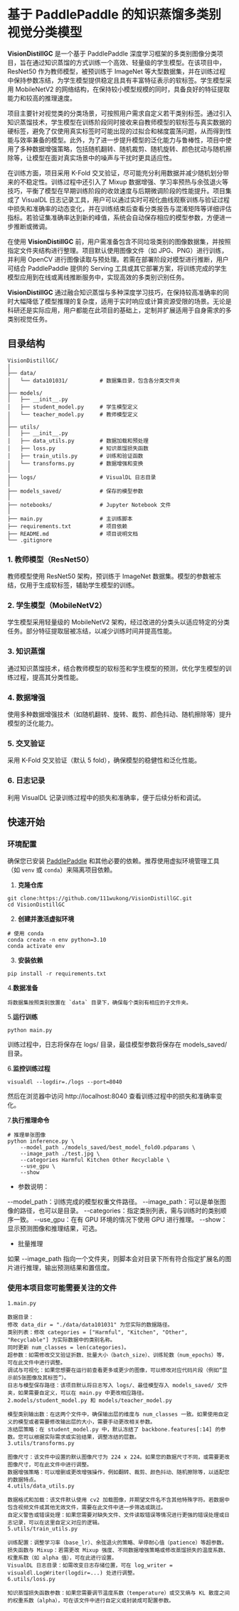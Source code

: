 # 基于 PaddlePaddle 的知识蒸馏多类别视觉分类模型

**VisionDistillGC** 是一个基于 PaddlePaddle 深度学习框架的多类别图像分类项目，旨在通过知识蒸馏的方式训练一个高效、轻量级的学生模型。在该项目中，ResNet50 作为教师模型，被预训练于 ImageNet 等大型数据集，并在训练过程中保持参数冻结，为学生模型提供稳定且具有丰富特征表示的软标签。学生模型采用 MobileNetV2 的网络结构，在保持较小模型规模的同时，具备良好的特征提取能力和较高的推理速度。

项目主要针对视觉类的分类场景，可按照用户需求自定义若干类别标签。通过引入知识蒸馏技术，学生模型在训练阶段同时接收来自教师模型的软标签与真实数据的硬标签，避免了仅使用真实标签时可能出现的过拟合和梯度震荡问题，从而得到性能与效率兼备的模型。此外，为了进一步提升模型的泛化能力与鲁棒性，项目中使用了多种数据增强策略，包括随机翻转、随机裁剪、随机旋转、颜色扰动与随机擦除等，让模型在面对真实场景中的噪声与干扰时更具适应性。

在训练方面，项目采用 K-Fold 交叉验证，尽可能充分利用数据并减少随机划分带来的不稳定性。训练过程中还引入了 Mixup 数据增强、学习率预热与余弦退火等技巧，平衡了模型在早期训练阶段的收敛速度与后期微调阶段的性能提升。项目集成了 VisualDL 日志记录工具，用户可以通过实时可视化曲线观察训练与验证过程中损失和准确率的动态变化，并在训练结束后查看分类报告与混淆矩阵等详细评估指标。若验证集准确率达到新的峰值，系统会自动保存相应的模型参数，方便进一步推断或微调。

在使用 **VisionDistillGC** 前，用户需准备包含不同垃圾类别的图像数据集，并按照指定文件夹结构进行整理。项目默认使用图像文件（如 JPG、PNG）进行训练，并利用 OpenCV 进行图像读取与预处理。若需在部署阶段对模型进行推断，用户可结合 PaddlePaddle 提供的 Serving 工具或其它部署方案，将训练完成的学生模型应用到在线或离线推断服务中，实现高效的多类别识别任务。

**VisionDistillGC** 通过融合知识蒸馏与多种深度学习技巧，在保持较高准确率的同时大幅降低了模型推理的复杂度，适用于实时响应或计算资源受限的场景。无论是科研还是实际应用，用户都能在此项目的基础上，定制并扩展适用于自身需求的多类别视觉任务。

## 目录结构

``` 
VisionDistillGC/
│
├── data/
│   └── data101031/          # 数据集目录，包含各分类文件夹
│
├── models/
│   ├── __init__.py
│   ├── student_model.py     # 学生模型定义
│   └── teacher_model.py     # 教师模型定义
│
├── utils/
│   ├── __init__.py
│   ├── data_utils.py        # 数据加载和预处理
│   ├── loss.py              # 知识蒸馏损失函数
│   ├── train_utils.py       # 训练和验证函数
│   └── transforms.py        # 数据增强和变换
│
├── logs/                    # VisualDL 日志目录
│
├── models_saved/            # 保存的模型参数
│
├── notebooks/               # Jupyter Notebook 文件
│
├── main.py                  # 主训练脚本
├── requirements.txt         # 项目依赖
├── README.md                # 项目说明文档
└── .gitignore              

```

###   1. **教师模型（ResNet50）** 

教师模型使用 ResNet50 架构，预训练于 ImageNet 数据集。模型的参数被冻结，仅用于生成软标签，辅助学生模型的训练。

### 2. **学生模型（MobileNetV2）** 

学生模型采用轻量级的 MobileNetV2 架构，经过改进的分类头以适应特定的分类任务。部分特征提取层被冻结，以减少训练时间并提高性能。 

### 3. **知识蒸馏** 

通过知识蒸馏技术，结合教师模型的软标签和学生模型的预测，优化学生模型的训练过程，提高其分类性能。 

### 4. **数据增强** 

使用多种数据增强技术（如随机翻转、旋转、裁剪、颜色抖动、随机擦除等）提升模型的泛化能力。

### 5. **交叉验证** 

采用 K-Fold 交叉验证（默认 5 fold），确保模型的稳健性和泛化性能。 

### 6. **日志记录** 

利用 VisualDL 记录训练过程中的损失和准确率，便于后续分析和调试。 

## 快速开始 

### 环境配置 

确保您已安装 [PaddlePaddle](https://www.paddlepaddle.org.cn/) 和其他必要的依赖。推荐使用虚拟环境管理工具（如 `venv` 或 `conda`）来隔离项目依赖。

1. **克隆仓库**

``` 
git clone:https://github.com/111wukong/VisionDistillGC.git
cd VisionDistillGC
```

2. **创建并激活虚拟环境**

```
# 使用 conda
conda create -n env python=3.10
conda activate env
```

3. **安装依赖**

```
pip install -r requirements.txt
```

 4.**数据准备**

```
将数据集按照类别放置在 `data` 目录下，确保每个类别有相应的子文件夹。
```

 5.**运行训练**

```
python main.py
```
训练过程中，日志将保存在 logs/ 目录，最佳模型参数将保存在 models_saved/ 目录。

 6.**监控训练过程**

```
visualdl --logdir=./logs --port=8040
```

然后在浏览器中访问 http://localhost:8040 查看训练过程中的损失和准确率变化。

 7.**执行推理命令**

```
# 推理单张图像
python inference.py \
    --model_path ./models_saved/best_model_fold0.pdparams \
    --image_path ./test.jpg \
    --categories Harmful Kitchen Other Recyclable \
    --use_gpu \
    --show
```
- 参数说明：

--model_path：训练完成的模型权重文件路径。
--image_path：可以是单张图像的路径，也可以是目录。
--categories：指定类别列表，需与训练时的类别顺序一致。
--use_gpu：在有 GPU 环境的情况下使用 GPU 进行推理。
--show：显示预测图像和推理结果，可选。
- 批量推理

如果 --image_path 指向一个文件夹，则脚本会对目录下所有符合指定扩展名的图片进行推理，输出预测结果和置信度。

### 使用本项目您可能需要关注的文件

```
1.main.py

数据目录：
修改 data_dir = "./data/data101031" 为您实际的数据路径。
类别列表：修改 categories = ["Harmful", "Kitchen", "Other", "Recyclable"] 为实际数据中的类别名称。
同时更新 num_classes = len(categories)。
超参数：如需修改交叉验证折数、批量大小（batch_size）、训练轮数（num_epochs）等，可在此文件中进行调整。
调试与可视化：如果您想要在运行前查看更多或更少的图像，可以修改对应代码片段（例如“显示前5张图像及其标签”）。
日志与模型保存路径：该项目默认将日志写入 logs/、最佳模型存入 models_saved/ 文件夹，如果需要自定义，可以在 main.py 中更改相应路径。
2.models/student_model.py 和 models/teacher_model.py

模型类别输出数：在这两个文件中，确保输出层的维度与 num_classes 一致。如果使用自定义的模型或者需要修改输出层的大小，需要手动更改相关参数。
冻结层策略：在 student_model.py 中，默认冻结了 backbone.features[:14] 的参数。您可以根据实际需求或实验结果，调整冻结的层数。
3.utils/transforms.py

图像尺寸：该文件中设置的默认图像尺寸为 224 x 224。如果您的数据尺寸不同，或需要更改图像尺寸，可在此文件中进行调整。
数据增强策略：可以增删或更改增强操作，例如翻转、裁剪、颜色抖动、随机擦除等，以适配您的数据特点。
4.utils/data_utils.py

数据格式和加载：该文件默认使用 cv2 加载图像，并期望文件名不含其他特殊字符。若数据中包含视频文件或其他无效文件，需要在此文件中进一步筛选或跳过。
自定义警告或错误处理：如果您需要对缺失文件、文件读取错误等情况进行更强的错误处理或日志记录，可以在这里自定义对应的逻辑。
5.utils/train_utils.py

训练配置：调整学习率（base_lr）、余弦退火的策略、早停耐心值（patience）等超参数。
损失函数与 Mixup：若需更改 Mixup 强度、不同数据增强策略或修改蒸馏损失的温度系数、权重系数（如 alpha 值），可在此进行设置。
VisualDL 日志目录：如需改变日志存储位置，可在 log_writer = visualdl.LogWriter(logdir=...) 处进行调整。
6.utils/loss.py

知识蒸馏损失函数参数：如果您需要调节温度系数（temperature）或交叉熵与 KL 散度之间的权重系数（alpha），可在该文件中进行自定义或封装成可配置参数。
```

